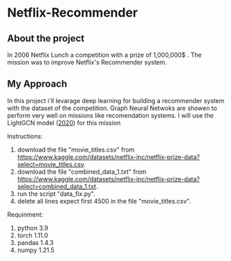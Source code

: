 # Netflix-Recommender

## About the project
In 2006 Netflix Lunch a competition with a prize of 1,000,000$ .
The mission was to improve Netflix's Recommender system.

## My Approach
In this project i'll levarage deep learning for building a recommender system with 
the dataset of the competition.
Graph Neural Netwoks are showen to perform very well on missions like recomendation systems.
I will use the LightGCN model ([2020](https://arxiv.org/abs/2002.02126)) for this mission


Instructions:
1) download the file "movie_titles.csv" from https://www.kaggle.com/datasets/netflix-inc/netflix-prize-data?select=movie_titles.csv.
2) download the file "combined_data_1.txt" from https://www.kaggle.com/datasets/netflix-inc/netflix-prize-data?select=combined_data_1.txt.
3) run the script "data_fix.py".
4) delete all lines expect first 4500 in the file "movie_titles.csv". 

Requinment:
1) python 3.9
2) torch 1.11.0
3) pandas 1.4.3
4) numpy 1.21.5
